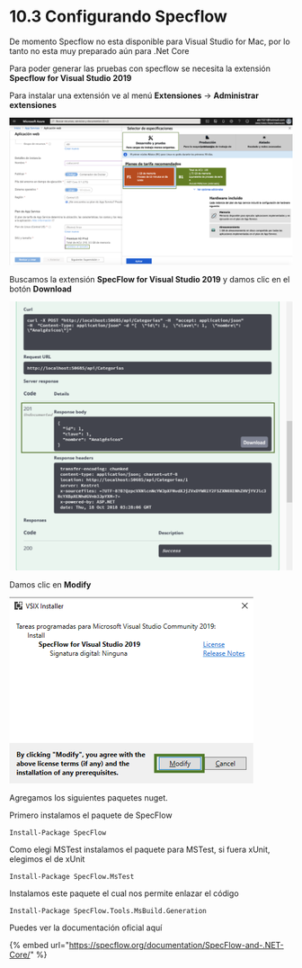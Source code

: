 # 10.3 Configurando Specflow

De momento Specflow no esta disponible para Visual Studio for Mac, por lo tanto no esta muy preparado aún para .Net Core

 Para poder generar las pruebas con specflow se necesita la extensión **Specflow for Visual Studio 2019**

Para instalar una extensión ve al menú **Extensiones** -&gt; **Administrar extensiones**

![](../.gitbook/assets/image%20%28290%29.png)

Buscamos la extensión **SpecFlow for Visual Studio 2019** y damos clic en el botón **Download**

![](../.gitbook/assets/image%20%28113%29.png)

Damos clic en **Modify**

![](../.gitbook/assets/image%20%289%29.png)

Agregamos los siguientes paquetes nuget. 

Primero instalamos el paquete de SpecFlow

```text
Install-Package SpecFlow
```

 Como elegi MSTest instalamos el paquete para MSTest, si fuera xUnit, elegimos el de xUnit

```text
Install-Package SpecFlow.MsTest
```

Instalamos este paquete el cual nos permite enlazar el código

```text
Install-Package SpecFlow.Tools.MsBuild.Generation 
```

Puedes ver la documentación oficial aquí

{% embed url="https://specflow.org/documentation/SpecFlow-and-.NET-Core/" %}





